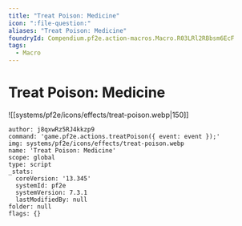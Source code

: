 ```yaml
---
title: "Treat Poison: Medicine"
icon: ":file-question:"
aliases: "Treat Poison: Medicine"
foundryId: Compendium.pf2e.action-macros.Macro.R03LRl2RBbsm6EcF
tags:
  - Macro
---
```


# Treat Poison: Medicine
![[systems/pf2e/icons/effects/treat-poison.webp|150]]

```Macro
author: j8qxwRz5RJ4kkzp9
command: 'game.pf2e.actions.treatPoison({ event: event });'
img: systems/pf2e/icons/effects/treat-poison.webp
name: 'Treat Poison: Medicine'
scope: global
type: script
_stats:
  coreVersion: '13.345'
  systemId: pf2e
  systemVersion: 7.3.1
  lastModifiedBy: null
folder: null
flags: {}
```
